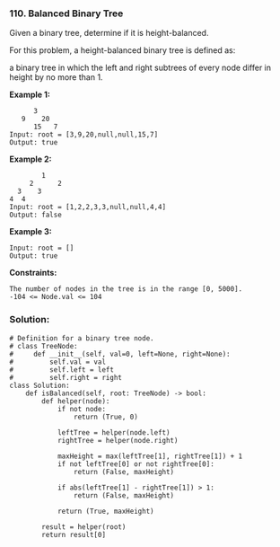### 110. Balanced Binary Tree

Given a binary tree, determine if it is height-balanced.

For this problem, a height-balanced binary tree is defined as:

a binary tree in which the left and right subtrees of every node differ in height by no more than 1.
 
**Example 1:**
```
      3
   9    20
      15   7
Input: root = [3,9,20,null,null,15,7]
Output: true
```

**Example 2:**
```
        1
     2      2
  3    3
4  4
Input: root = [1,2,2,3,3,null,null,4,4]
Output: false
```

**Example 3:**
```
Input: root = []
Output: true
``` 

**Constraints:**
```
The number of nodes in the tree is in the range [0, 5000].
-104 <= Node.val <= 104
```

### Solution:
```
# Definition for a binary tree node.
# class TreeNode:
#     def __init__(self, val=0, left=None, right=None):
#         self.val = val
#         self.left = left
#         self.right = right
class Solution:
    def isBalanced(self, root: TreeNode) -> bool:
        def helper(node):
            if not node:
                return (True, 0)
            
            leftTree = helper(node.left)
            rightTree = helper(node.right)
            
            maxHeight = max(leftTree[1], rightTree[1]) + 1
            if not leftTree[0] or not rightTree[0]:
                return (False, maxHeight)
            
            if abs(leftTree[1] - rightTree[1]) > 1:
                return (False, maxHeight)
            
            return (True, maxHeight)
        
        result = helper(root)
        return result[0]
        
```
